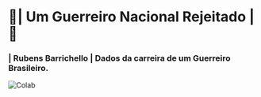 # 🚦| Um Guerreiro Nacional Rejeitado |🚦
### | Rubens Barrichello | Dados da carreira de um Guerreiro Brasileiro.
![Colab](https://user-images.githubusercontent.com/76967004/111026492-45f0b480-83c9-11eb-9531-732bdf976388.jpg)

